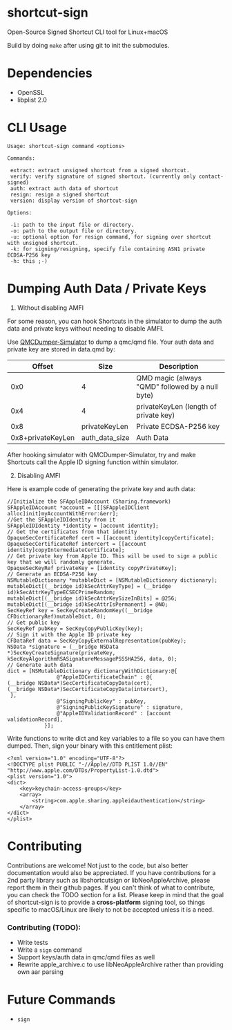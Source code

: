 # shortcut-sign
 Open-Source Signed Shortcut CLI tool for Linux+macOS

Build by doing `make` after using git to init the submodules.

# Dependencies

- OpenSSL
- libplist 2.0

# CLI Usage
```
Usage: shortcut-sign command <options>

Commands:

 extract: extract unsigned shortcut from a signed shortcut.
 verify: verify signature of signed shortcut. (currently only contact-signed)
 auth: extract auth data of shortcut
 resign: resign a signed shortcut
 version: display version of shortcut-sign

Options:

 -i: path to the input file or directory.
 -o: path to the output file or directory.
 -u: optional option for resign command, for signing over shortcut with unsigned shortcut.
 -k: for signing/resigning, specify file containing ASN1 private ECDSA-P256 key
 -h: this ;-)

```

# Dumping Auth Data / Private Keys

1. Without disabling AMFI

For some reason, you can hook Shortcuts in the simulator to dump the auth data and private keys without needing to disable AMFI.

Use [QMCDumper-Simulator](https://github.com/0xilis/QMCDumper-Simulator) to dump a qmc/qmd file. Your auth data and private key are stored in data.qmd by:

| Offset | Size | Description |
| --- | --- | --- |
| 0x0 | 4 | QMD magic (always "QMD" followed by a null byte) |
| 0x4 | 4 | privateKeyLen (length of private key) |
| 0x8 | privateKeyLen | Private ECDSA-P256 key |
| 0x8+privateKeyLen | auth_data_size | Auth Data |

After hooking simulator with QMCDumper-Simulator, try and make Shortcuts call the Apple ID signing function within simulator.

2. Disabling AMFI

Here is example code of generating the private key and auth data:

```objc
//Initialize the SFAppleIDAccount (Sharing.framework)
SFAppleIDAccount *account = [[[SFAppleIDClient alloc]init]myAccountWithError:&err];
//Get the SFAppleIDIdentity from it
SFAppleIDIdentity *identity = [account identity];
// Get the certificates from that identity
OpaqueSecCertificateRef cert = [[account identity]copyCertificate];
OpaqueSecCertificateRef intercert = [[account identity]copyIntermediateCertificate];
// Get private key from Apple ID. This will be used to sign a public key that we will randomly generate.
OpaqueSecKeyRef privateKey = [identity copyPrivateKey];
// Generate an ECDSA-P256 key
NSMutableDictionary *mutableDict = [NSMutableDictionary dictionary];
mutableDict[(__bridge id)kSecAttrKeyType] = (__bridge id)kSecAttrKeyTypeECSECPrimeRandom;
mutableDict[(__bridge id)kSecAttrKeySizeInBits] = @256;
mutableDict[(__bridge id)kSecAttrIsPermanent] = @NO;
SecKeyRef key = SecKeyCreateRandomKey((__bridge CFDictionaryRef)mutableDict, 0);
// Get public key
SecKeyRef pubKey = SecKeyCopyPublicKey(key);
// Sign it with the Apple ID private key
CFDataRef data = SecKeyCopyExternalRepresentation(pubKey);
NSData *signature = (__bridge NSData *)SecKeyCreateSignature(privateKey, kSecKeyAlgorithmRSASignatureMessagePSSSHA256, data, 0);
// Generate auth data
dict = [NSMutableDictionary dictionaryWithDictionary:@{
                @"AppleIDCertificateChain" : @{
(__bridge NSData*)SecCertificateCopyData(cert),
(__bridge NSData*)SecCertificateCopyData(intercert),
 },
                @"SigningPublicKey" : pubKey,
                @"SigningPublicKeySignature" : signature,
                @"AppleIDValidationRecord" : [account validationRecord],
            }];
```

Write functions to write dict and key variables to a file so you can have them dumped. Then, sign your binary with this entitlement plist:

```
<?xml version="1.0" encoding="UTF-8"?>
<!DOCTYPE plist PUBLIC "-//Apple//DTD PLIST 1.0//EN" "http://www.apple.com/DTDs/PropertyList-1.0.dtd">
<plist version="1.0">
<dict>
	<key>keychain-access-groups</key>
	<array>
		<string>com.apple.sharing.appleidauthentication</string>
	</array>
</dict>
</plist>
```

# Contributing

Contributions are welcome! Not just to the code, but also better documentation would also be appreciated. If you have contributions for a 2nd party library such as libshortcutsign or libNeoAppleArchive, please report them in their github pages. If you can't think of what to contribute, you can check the TODO section for a list. Please keep in mind that the goal of shortcut-sign is to provide a **cross-platform** signing tool, so things specific to macOS/Linux are likely to not be accepted unless it is a need.

### Contributing (TODO):

- Write tests
- Write a `sign` command
- Support keys/auth data in qmc/qmd files as well
- Rewrite apple_archive.c to use libNeoAppleArchive rather than providing own aar parsing

# Future Commands

- `sign`

